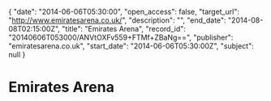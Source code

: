 {
  "date": "2014-06-06T05:30:00", 
  "open_access": false, 
  "target_url": "http://www.emiratesarena.co.uk/", 
  "description": "", 
  "end_date": "2014-08-08T02:15:00Z", 
  "title": "Emirates Arena", 
  "record_id": "20140606T053000/ANVtOXFv559+FTMf+ZBaNg==", 
  "publisher": "emiratesarena.co.uk", 
  "start_date": "2014-06-06T05:30:00Z", 
  "subject": null
}

# Emirates Arena

